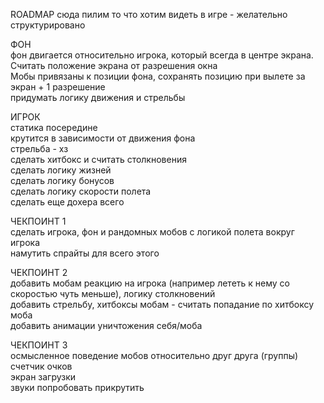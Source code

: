 ROADMAP 
сюда пилим то что хотим видеть в игре - желательно структурировано


ФОН  
фон двигается относительно игрока, который всегда в центре экрана. Считать положение экрана от разрешения окна  
Мобы привязаны к позиции фона, сохранять позицию при вылете за экран + 1 разрешение  
придумать логику движения и стрельбы  
  
ИГРОК  
статика посередине  
крутится в зависимости от движения фона  
стрельба - хз  
сделать хитбокс и считать столкновения  
сделать логику жизней  
сделать логику бонусов  
сделать логику скорости полета  
сделать еще дохера всего  

ЧЕКПОИНТ 1  
сделать игрока, фон и рандомных мобов с логикой полета вокруг игрока  
намутить спрайты для всего этого

ЧЕКПОИНТ 2  
добавить мобам реакцию на игрока (например лететь к нему со скоростью чуть меньше), логику столкновений  
добавить стрельбу, хитбоксы мобам - считать попадание по хитбоксу моба  
добавить анимации уничтожения себя/моба  

ЧЕКПОИНТ 3  
осмысленное поведение мобов относительно друг друга (группы)  
счетчик очков  
экран загрузки  
звуки попробовать прикрутить  
